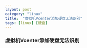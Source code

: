 ```yaml
---
layout: post
category: "linux"
title:  "虚拟机Vcenter添加硬盘无法识别"
tags: [linux] [硬盘]
---
```

### 虚拟机Vcenter添加硬盘无法识别
